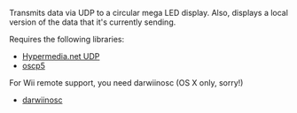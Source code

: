 Transmits data via UDP to a circular mega LED display.
Also, displays a local version of the data that it's currently sending.

Requires the following libraries:

* [Hypermedia.net UDP](http://ubaa.net/shared/processing/udp/)
* [oscp5](http://www.sojamo.de/libraries/oscP5/)

For Wii remote support, you need darwiinosc (OS X only, sorry!)

* [darwiinosc](http://code.google.com/p/darwiinosc/)
